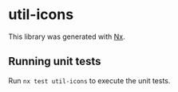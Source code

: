 # util-icons

This library was generated with [Nx](https://nx.dev).

## Running unit tests

Run `nx test util-icons` to execute the unit tests.
